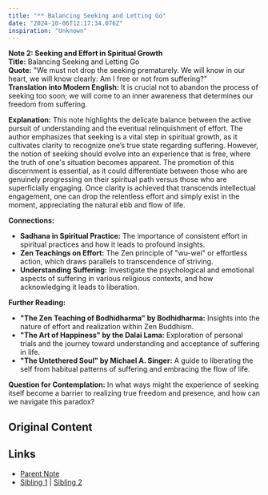 ```yaml
---
title: "** Balancing Seeking and Letting Go"
date: "2024-10-06T12:17:34.076Z"
inspiration: "Unknown"
---
```


  

**Note 2: Seeking and Effort in Spiritual Growth**  
**Title:** Balancing Seeking and Letting Go  
**Quote:** "We must not drop the seeking prematurely. We will know in our heart, we will know clearly: Am I free or not from suffering?"  
**Translation into Modern English:** It is crucial not to abandon the process of seeking too soon; we will come to an inner awareness that determines our freedom from suffering.  

**Explanation:** This note highlights the delicate balance between the active pursuit of understanding and the eventual relinquishment of effort. The author emphasizes that seeking is a vital step in spiritual growth, as it cultivates clarity to recognize one’s true state regarding suffering. However, the notion of seeking should evolve into an experience that is free, where the truth of one's situation becomes apparent. The promotion of this discernment is essential, as it could differentiate between those who are genuinely progressing on their spiritual path versus those who are superficially engaging. Once clarity is achieved that transcends intellectual engagement, one can drop the relentless effort and simply exist in the moment, appreciating the natural ebb and flow of life.

**Connections:**  
- **Sadhana in Spiritual Practice:** The importance of consistent effort in spiritual practices and how it leads to profound insights.  
- **Zen Teachings on Effort:** The Zen principle of "wu-wei" or effortless action, which draws parallels to transcendence of striving.  
- **Understanding Suffering:** Investigate the psychological and emotional aspects of suffering in various religious contexts, and how acknowledging it leads to liberation.  

**Further Reading:**  
- **"The Zen Teaching of Bodhidharma" by Bodhidharma:** Insights into the nature of effort and realization within Zen Buddhism.  
- **"The Art of Happiness" by the Dalai Lama:** Exploration of personal trials and the journey toward understanding and acceptance of suffering in life.  
- **"The Untethered Soul" by Michael A. Singer:** A guide to liberating the self from habitual patterns of suffering and embracing the flow of life.  

**Question for Contemplation:** In what ways might the experience of seeking itself become a barrier to realizing true freedom and presence, and how can we navigate this paradox?  



## Original Content



## Links

- [Parent Note](/parent-note.md)
- [Sibling 1](/zettel1.md) | [Sibling 2](/zettel2.md)

